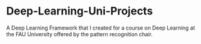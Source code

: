 # Deep-Learning-Uni-Projects
A Deep Learning Framework that I created for a course on Deep Learning at the FAU University offered by the pattern recognition chair.
